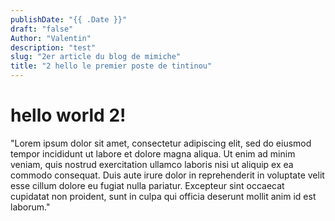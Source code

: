 ```yaml
---
publishDate: "{{ .Date }}"
draft: "false"
Author: "Valentin"
description: "test"
slug: "2er article du blog de mimiche"
title: "2 hello le premier poste de tintinou"
---
```

# hello world 2! 


"Lorem ipsum dolor sit amet, consectetur adipiscing elit, sed do eiusmod tempor incididunt ut labore et dolore magna aliqua. Ut enim ad minim veniam, quis nostrud exercitation ullamco laboris nisi ut aliquip ex ea commodo consequat. Duis aute irure dolor in reprehenderit in voluptate velit esse cillum dolore eu fugiat nulla pariatur. Excepteur sint occaecat cupidatat non proident, sunt in culpa qui officia deserunt mollit anim id est laborum."